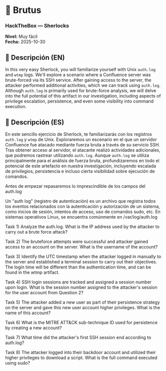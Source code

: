 # 📝 Brutus

### HackTheBox — Sherlocks

**Nivel:** Muy fácil  
**Fecha:** 2025-10-30


## 🔎 Descripción (EN)
In this very easy Sherlock, you will familiarize yourself with Unix `auth.log` and `wtmp` logs. We'll explore a scenario where a Confluence server was brute-forced via its SSH service. After gaining access to the server, the attacker performed additional activities, which we can track using `auth.log`. Although `auth.log` is primarily used for brute-force analysis, we will delve into the full potential of this artifact in our investigation, including aspects of privilege escalation, persistence, and even some visibility into command execution.


## 🔎 Descripción (ES)
En este sencillo ejercicio de Sherlock, te familiarizarás con los registros `auth.log` y `wtmp` de Unix. Exploraremos un escenario en el que un servidor Confluence fue atacado mediante fuerza bruta a través de su servicio SSH. Tras obtener acceso al servidor, el atacante realizó actividades adicionales, que podremos rastrear utilizando `auth.log`. Aunque `auth.log` se utiliza principalmente para el análisis de fuerza bruta, profundizaremos en todo el potencial de este artefacto en nuestra investigación, incluyendo escalada de privilegios, persistencia e incluso cierta visibilidad sobre ejecución de comandos.


Antes de empezar repasaremos lo imprescindible de los campos del auth.log

Un "auth log" (registro de autenticación) es un archivo que registra todos los eventos relacionados con la autenticación y autorización de un sistema, como inicios de sesión, intentos de acceso, uso de comandos sudo, etc. 
En sistemas operativos Linux, se encuentra comúnmente en /var/log/auth.log


Task 1) Analyze the auth.log. What is the IP address used by the attacker to carry out a brute force attack?

Task 2) The bruteforce attempts were successful and attacker gained access to an account on the server. What is the username of the account?

Task 3) Identify the UTC timestamp when the attacker logged in manually to the server and established a terminal session to carry out their objectives. The login time will be different than the authentication time, and can be found in the wtmp artifact.

Task 4) SSH login sessions are tracked and assigned a session number upon login. What is the session number assigned to the attacker's session for the user account from Question 2?

Task 5) The attacker added a new user as part of their persistence strategy on the server and gave this new user account higher privileges. What is the name of this account?

Task 6) What is the MITRE ATT&CK sub-technique ID used for persistence by creating a new account?

Task 7) What time did the attacker's first SSH session end according to auth.log?

Task 8) The attacker logged into their backdoor account and utilized their higher privileges to download a script. What is the full command executed using sudo?




<!-- y
## 📁 Artefactos relevantes
- `/var/log/auth.log` — Autenticación SSH, sudo, su, etc.  
- `/var/log/wtmp` — Registra logins/logouts (uso con `last`).  
- `~/.ssh/authorized_keys` — Posible persistencia vía clave SSH.  
- Otros logs (opcionales): `/var/log/syslog`, `~/.bash_history`.

 -->
